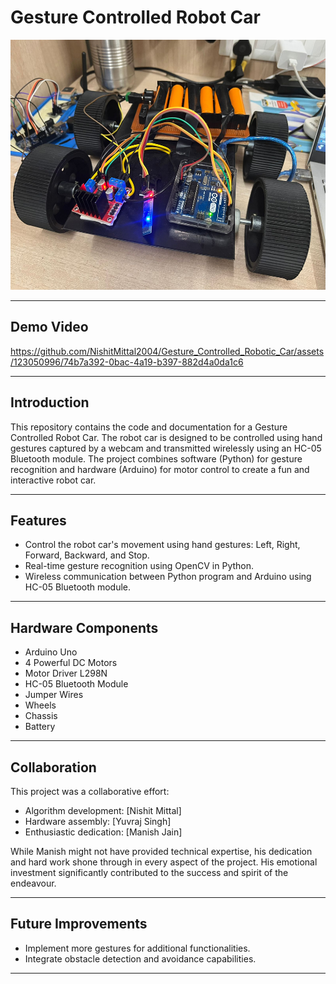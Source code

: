 # Gesture Controlled Robot Car

<img src="https://github.com/NishitMittal2004/Gesture_Controlled_Robotic_Car/blob/main/robot%20car.jpeg" alt="Robot Car" height="400">

--- 

## Demo Video
https://github.com/NishitMittal2004/Gesture_Controlled_Robotic_Car/assets/123050996/74b7a392-0bac-4a19-b397-882d4a0da1c6

---

## Introduction

This repository contains the code and documentation for a Gesture Controlled Robot Car. The robot car is designed to be controlled using hand gestures captured by a webcam and transmitted wirelessly using an HC-05 Bluetooth module. The project combines software (Python) for gesture recognition and hardware (Arduino) for motor control to create a fun and interactive robot car.

---

## Features

- Control the robot car's movement using hand gestures: Left, Right, Forward, Backward, and Stop.
- Real-time gesture recognition using OpenCV in Python.
- Wireless communication between Python program and Arduino using HC-05 Bluetooth module.

---

## Hardware Components

- Arduino Uno
- 4 Powerful DC Motors
- Motor Driver L298N
- HC-05 Bluetooth Module
- Jumper Wires
- Wheels
- Chassis
- Battery

---

## Collaboration

This project was a collaborative effort:

- Algorithm development: [Nishit Mittal]
- Hardware assembly: [Yuvraj Singh]
- Enthusiastic dedication: [Manish Jain]

While Manish might not have provided technical expertise, his dedication and hard work shone through in every aspect of the project. His emotional investment significantly contributed to the success and spirit of the endeavour.

---

## Future Improvements

- Implement more gestures for additional functionalities.
- Integrate obstacle detection and avoidance capabilities.

---
